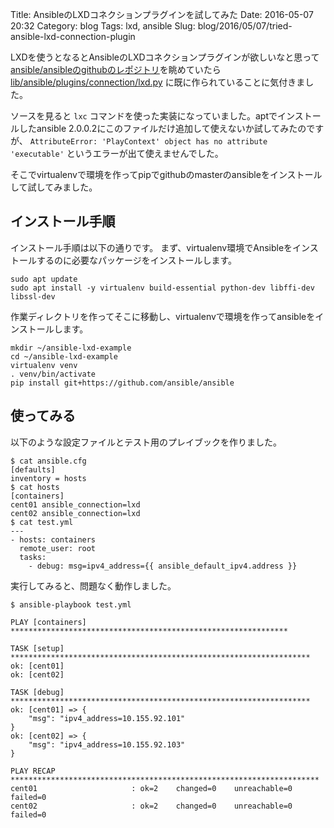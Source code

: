 Title: AnsibleのLXDコネクションプラグインを試してみた
Date: 2016-05-07 20:32
Category: blog
Tags: lxd, ansible
Slug: blog/2016/05/07/tried-ansible-lxd-connection-plugin

LXDを使うとなるとAnsibleのLXDコネクションプラグインが欲しいなと思って[ansible/ansibleのgithubのレポジトリ](https://github.com/ansible/ansible)を眺めていたら [lib/ansible/plugins/connection/lxd.py](https://github.com/ansible/ansible/blob/fca5ba153e9258d6a9a28c418d8339d507eee81c/lib/ansible/plugins/connection/lxd.py) に既に作られていることに気付きました。

ソースを見ると `lxc` コマンドを使った実装になっていました。aptでインストールしたansible 2.0.0.2にこのファイルだけ追加して使えないか試してみたのですが、 `AttributeError: 'PlayContext' object has no attribute 'executable'` というエラーが出て使えませんでした。

そこでvirtualenvで環境を作ってpipでgithubのmasterのansibleをインストールして試してみました。

## インストール手順

インストール手順は以下の通りです。
まず、virtualenv環境でAnsibleをインストールするのに必要なパッケージをインストールします。

```
sudo apt update
sudo apt install -y virtualenv build-essential python-dev libffi-dev libssl-dev
```

作業ディレクトリを作ってそこに移動し、virtualenvで環境を作ってansibleをインストールします。

```
mkdir ~/ansible-lxd-example
cd ~/ansible-lxd-example
virtualenv venv
. venv/bin/activate
pip install git+https://github.com/ansible/ansible
```

## 使ってみる

以下のような設定ファイルとテスト用のプレイブックを作りました。

```
$ cat ansible.cfg
[defaults]
inventory = hosts
$ cat hosts
[containers]
cent01 ansible_connection=lxd
cent02 ansible_connection=lxd
$ cat test.yml
---
- hosts: containers
  remote_user: root
  tasks:
    - debug: msg=ipv4_address={{ ansible_default_ipv4.address }}
```

実行してみると、問題なく動作しました。

```
$ ansible-playbook test.yml

PLAY [containers] **************************************************************

TASK [setup] *******************************************************************
ok: [cent01]
ok: [cent02]

TASK [debug] *******************************************************************
ok: [cent01] => {
    "msg": "ipv4_address=10.155.92.101"
}
ok: [cent02] => {
    "msg": "ipv4_address=10.155.92.103"
}

PLAY RECAP *********************************************************************
cent01                     : ok=2    changed=0    unreachable=0    failed=0
cent02                     : ok=2    changed=0    unreachable=0    failed=0

```
